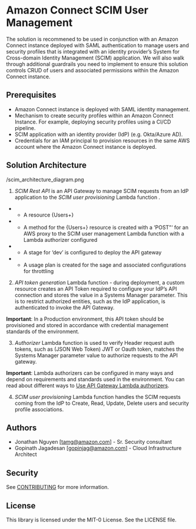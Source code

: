 # Amazon Connect SCIM User Management

The solution is recommened to be used in conjunction with an Amazon Connect instance deployed with SAML authentication to manage users and security profiles that is integrated with an identity provider’s System for Cross-domain Identity Management (SCIM) application. We will also walk through additional guardrails you need to implement to ensure this solution controls CRUD of users and associated permissions within the Amazon Connect instance.

## Prerequisites 

- Amazon Connect instance is deployed with SAML identity management.
- Mechanism to create security profiles within an Amazon Connect Instance. For example, deploying security profiles using a CI/CD pipeline.
- SCIM application with an identity provider (IdP) (e.g. Okta/Azure AD). 
- Credentials for an IAM principal to provision resources in the same AWS account where the Amazon Connect instance is deployed.

## Solution Architecture

/scim_architecture_diagram.png

1. *SCIM Rest API* is an API Gateway to manage SCIM requests from an IdP application to the *SCIM user provisioning* Lambda function .
- * A resource {Users+}
- * A method for the {Users+} resource is created with a ‘POST"‘ for an AWS proxy to the SCIM user management Lambda function with a Lambda authorizer configured
- * A stage for ‘dev’ is configured to deploy the API gateway
- * A usage plan is created for the sage and associated configurations for throttling

2. *API token generation* Lambda function - during deployment, a custom resource creates an API Token required to configure your IdP’s API connection and stores the value in a Systems Manager parameter. This is to restrict authorized entities, such as the IdP application, is authenticated to invoke the API Gateway. 

**Important**: In a Production environment, this API token should be provisioned and stored in accordance with credential management standards of the environment.

3. *Authorizer* Lambda function is used to verify Header request auth tokens, such as (JSON Web Token) JWT or Oauth token, matches the Systems Manager parameter value to authorize requests to the API gateway. 

**Important**: Lambda authorizers can be configured in many ways and depend on requirements and standards used in the environment. You can read about different ways to [Use API Gateway Lambda authorizers](https://docs.aws.amazon.com/apigateway/latest/developerguide/apigateway-use-lambda-authorizer.html). 

4. *SCIM user provisioning* Lambda function handles the SCIM requests coming from the IdP to Create, Read, Update, Delete users and security profile associations.

## Authors

* Jonathan Nguyen [tamg@amazon.com] - Sr. Security consultant
* Gopinath Jagadesan [gopinjag@amazon.com] - Cloud Infrastructure Architect

## Security

See [CONTRIBUTING](CONTRIBUTING.md#security-issue-notifications) for more information.

## License

This library is licensed under the MIT-0 License. See the LICENSE file.